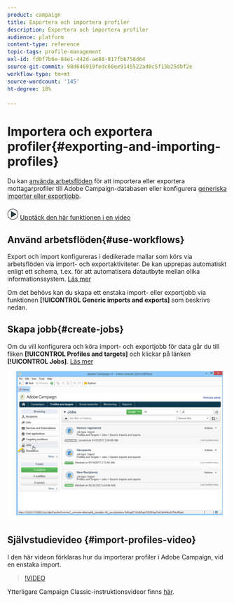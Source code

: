 ```yaml
---
product: campaign
title: Exportera och importera profiler
description: Exportera och importera profiler
audience: platform
content-type: reference
topic-tags: profile-management
exl-id: fd0f7b6e-84e1-442d-ae88-817fb6758d64
source-git-commit: 98d646919fedc66ee9145522ad0c5f15b25dbf2e
workflow-type: tm+mt
source-wordcount: '145'
ht-degree: 18%

---
```


# Importera och exportera profiler{#exporting-and-importing-profiles}

Du kan [använda arbetsflöden](#use-workflows) för att importera eller exportera mottagarprofiler till Adobe Campaign-databasen eller konfigurera [generiska importer eller exportjobb](#create-jobs).

![](assets/do-not-localize/how-to-video.png) [Upptäck den här funktionen i en video](#import-profiles-video)

## Använd arbetsflöden{#use-workflows}

Export och import konfigureras i dedikerade mallar som körs via arbetsflöden via import- och exportaktiviteter. De kan upprepas automatiskt enligt ett schema, t.ex. för att automatisera datautbyte mellan olika informationssystem. [Läs mer](../../platform/using/import-export-workflows.md#best-practices-when-importing-data)

Om det behövs kan du skapa ett enstaka import- eller exportjobb via funktionen **[!UICONTROL Generic imports and exports]** som beskrivs nedan.

## Skapa jobb{#create-jobs}

Om du vill konfigurera och köra import- och exportjobb för data går du till fliken **[!UICONTROL Profiles and targets]** och klickar på länken **[!UICONTROL Jobs]**. [Läs mer](../../platform/using/about-generic-imports-exports.md)

![](assets/s_ncs_user_interface_import_link.png)


## Självstudievideo {#import-profiles-video}

I den här videon förklaras hur du importerar profiler i Adobe Campaign, vid en enstaka import.

>[!VIDEO](https://video.tv.adobe.com/v/25608?quality=12)

Ytterligare Campaign Classic-instruktionsvideor finns [här](https://experienceleague.adobe.com/docs/campaign-classic-learn/tutorials/overview.html?lang=sv).
